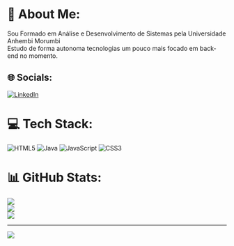 # 💫 About Me:
Sou Formado em Análise e Desenvolvimento de Sistemas pela Universidade Anhembi Morumbi <br>
Estudo de forma autonoma tecnologias um pouco mais focado em back-end no momento.
## 🌐 Socials:
[![LinkedIn](https://img.shields.io/badge/LinkedIn-%230077B5.svg?logo=linkedin&logoColor=white)](https://linkedin.com/in/ryan-r-silva) 
# 💻 Tech Stack:
![HTML5](https://img.shields.io/badge/html5-%23E34F26.svg?style=for-the-badge&logo=html5&logoColor=white) ![Java](https://img.shields.io/badge/java-%23ED8B00.svg?style=for-the-badge&logo=java&logoColor=white) ![JavaScript](https://img.shields.io/badge/javascript-%23323330.svg?style=for-the-badge&logo=javascript&logoColor=%23F7DF1E) ![CSS3](https://img.shields.io/badge/css3-%231572B6.svg?style=for-the-badge&logo=css3&logoColor=white)
# 📊 GitHub Stats:
![](https://github-readme-stats.vercel.app/api?username=Raakyo&theme=dark&hide_border=false&include_all_commits=true&count_private=true)<br/>
![](https://github-readme-streak-stats.herokuapp.com/?user=Raakyo&theme=dark&hide_border=false)<br/>
![](https://github-readme-stats.vercel.app/api/top-langs/?username=Raakyo&theme=dark&hide_border=false&include_all_commits=true&count_private=true&layout=compact)

---
[![](https://visitcount.itsvg.in/api?id=Raakyo&icon=0&color=0)](https://visitcount.itsvg.in)

<!-- Proudly created with GPRM ( https://gprm.itsvg.in ) -->
